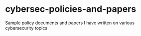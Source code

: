 # cybersec-policies-and-papers
Sample policy documents and papers I have written on various cybersecurity topics